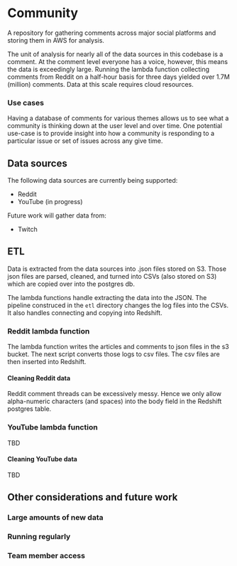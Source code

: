# Community
A repository for gathering comments across major social platforms and storing them in AWS for analysis.

The unit of analysis for nearly all of the data sources in this codebase is a comment. At the comment level everyone has a voice, however, this means the data is exceedingly large. Running the lambda function collecting comments from Reddit on a half-hour basis for three days yielded over 1.7M (million) comments. Data at this scale requires cloud resources.

### Use cases
Having a database of comments for various themes allows us to see what a community is thinking down at the user level and over time. One potential use-case is to provide insight into how a community is responding to a particular issue or set of issues across any give time.

## Data sources
The following data sources are currently being supported:
* Reddit
* YouTube (in progress)

Future work will gather data from:
* Twitch

## ETL
Data is extracted from the data sources into .json files stored on S3. Those json files are parsed, cleaned, and turned into CSVs (also stored on S3) which are copied over into the postgres db.

The lambda functions handle extracting the data into the JSON. The pipeline construced in the `etl` directory changes the log files into the CSVs. It also handles connecting and copying into Redshift.

### Reddit lambda function
The lambda function writes the articles and comments to json files in the s3 bucket. The next script converts those logs to csv files. The csv files are then inserted into Redshift.

#### Cleaning Reddit data
Reddit comment threads can be excessively messy. Hence we only allow alpha-numeric characters (and spaces) into the body field in the Redshift postgres table.

### YouTube lambda function
TBD

#### Cleaning YouTube data
TBD

## Other considerations and future work

### Large amounts of new data

### Running regularly

### Team member access
